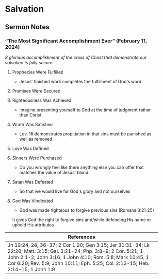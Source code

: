 # Salvation

## Sermon Notes

### “The Most Significant Accomplishment Ever” (February 11, 2024)

_8 glorious accomplishment of the cross of Christ that demonstrate our salvation is fully secure:_

1. Prophecies Were Fulfilled

    - Jesus' finished work completes the fulfillment of God's word

1. Promises Were Secured

1. Righteousness Was Achieved

    - Imagine presenting yourself to God at the time of judgment rather than Christ

1. Wrath Was Satisfied

    - Lev. 16 demonstrates propitiation in that sins must be punished as well as removed

1. Love Was Defined

1. Sinners Were Purchased

    - Do you wrongly feel like there anything else you can offer that matches the value of Jesus' blood

1. Satan Was Defeated

    - So that we would live for God's glory and not ourselves

1. God Was Vindicated

    - God was made righteous to forgive previous sins (Romans 3:21-25)

    It gives God the right to forgive sins and/while defending His name or uphold His attributes

|References|
|-|
|Jn 19:24, 28, 36-37; 2 Cor 1:20; Gen 3:15; Jer 31:31-34; Lk 22:20; Matt. 3:15; Gal. 3:21-24; Php. 3:8-9; 2 Cor. 5:21; 1 John 2:1-2; John 3:16; 1 John 4:10; Rom. 5:8; Mark 10:45; 1 Cor 6:20; Rev. 5:9; John 10:11; Eph. 5:25; Col. 2:13-15; Heb. 2:14-15; 1 John 1:9|